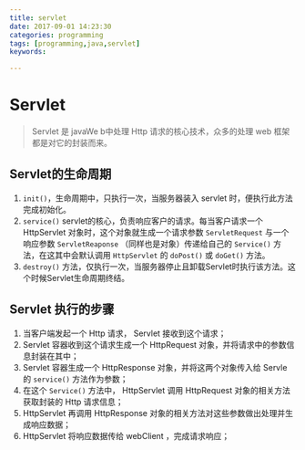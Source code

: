 ```yaml
---
title: servlet
date: 2017-09-01 14:23:30
categories: programming
tags: [programming,java,servlet]
keywords:

---
```


# Servlet

> Servlet 是 javaWe b中处理 Http 请求的核心技术，众多的处理 web 框架都是对它的封装而来。

## Servlet的生命周期

1. `init()`，生命周期中，只执行一次，当服务器装入 servlet 时，便执行此方法完成初始化。
2. `service()`  servlet的核心，负责响应客户的请求。每当客户请求一个 HttpServlet 对象时，这个对象就生成一个请求参数 `ServletRequest` 与一个响应参数 `ServletReaponse` （同样也是对象）传递给自己的 `Service()` 方法，在这其中会默认调用 `HttpServlet` 的 `doPost()` 或 `doGet()` 方法。<!--more-->
3. `destroy()` 方法，仅执行一次，当服务器停止且卸载Servlet时执行该方法。这个时候Servlet生命周期终结。

## Servlet 执行的步骤

1. 当客户端发起一个 Http 请求， Servlet 接收到这个请求；
2. Servlet 容器收到这个请求生成一个 HttpRequest 对象，并将请求中的参数信息封装在其中；
3. Servlet 容器生成一个 HttpResponse 对象，并将这两个对象传入给 Servle 的 `service()` 方法作为参数；
4. 在这个 `Service()` 方法中， HttpServlet 调用 HttpRequest 对象的相关方法获取封装的 Http 请求信息；
5. HttpServlet 再调用 HttpResponse 对象的相关方法对这些参数做出处理并生成响应数据；
6. HttpServlet 将响应数据传给 webClient ，完成请求响应；
